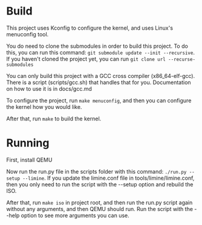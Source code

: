 Build
=====
This project uses Kconfig to configure the kernel, and uses Linux's menuconfig tool.

You do need to clone the submodules in order to build this project. To do this, you can run this command: `git submodule update --init --recursive`. If you haven't cloned the project yet,
you can run `git clone url --recurse-submodules`

You can only build this project with a GCC cross compiler (x86_64-elf-gcc). There is a script (scripts/gcc.sh) that handles that for you. Documentation on how to use it is in docs/gcc.md

To configure the project, run `make menuconfig`, and then you can configure the kernel how you would like.

After that, run `make` to build the kernel.

Running
=======
First, install QEMU

Now run the run.py file in the scripts folder with this command: `./run.py --setup --limine`. If you update the limine.conf file in tools/limine/limine.conf, then you only need to run the script with the --setup option and rebuild the ISO.

After that, run `make iso` in project root, and then run the run.py script again without any arguments, and then QEMU should run. Run the script with the --help option to see more arguments you can use.

